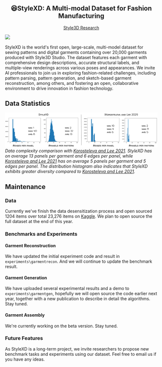 <div align="center">
<h2><center>&#128518;StyleXD: A Multi-modal Dataset for Fashion Manufacturing</h2>

[Style3D Research](https://linctex.com/)
<!-- views since 24.04 -->
</div>

![](./assets/stylexd.png)

StyleXD is the world's first open, large-scale, multi-model dataset for sewing patterns and digital garments containing over 20,000 garments produced with Style3D Studio. The dataset features each garment with comprehensive design descriptions, accurate structural labels, and multiple-view renderings across various poses and appearances. We invite AI professionals to join us in exploring fashion-related challenges, including pattern parsing, pattern generation, and sketch-based garment reconstruction, among others, and fostering an open, collaborative environment to drive innovation in fashion technology.

## Data Statistics

![data_complexity_comp](./assets/data_complexity_comp.png)
*Data complexity comparison with [Korosteleva and Lee 2021](https://github.com/maria-korosteleva/Garment-Pattern-Generator). StyleXD has on average 13 panels per garment and 6 edges per panel, while [Korosteleva and Lee 2021](https://github.com/maria-korosteleva/Garment-Pattern-Generator) has on average 5 panels per garment and 5 edges per panel. The distribution histogram also indicates that StyleXD exhibits greater diversity compared to [Korosteleva and Lee 2021](https://github.com/maria-korosteleva/Garment-Pattern-Generator).*

## Maintenance
### Data
Currently we've finish the data desensitization process and open sourced 1204 items over total 23,276 items on [Kaggle](https://www.kaggle.com/datasets/style3d/stylexda-multi-modal-benchmark-of-fashion). We plan to open source the full dataset at the end of this year.

### Benchmarks and Experiments
#### Garment Reconstruction

We have updated the initial experiment code and result in `experiments\garmentrecon`. And we will continue to update the benchmark result.

#### Garment Generation

We have uploaded several experimental results and a demo to `experiments\garmentgen`, hopefully we will open source the code earlier next year, together with a new publication to describe in detail the algorithms. Stay tuned.

#### Garment Assembly

We're currently working on the beta version. Stay tuned.

### Future Features
As StyleXD is a long-term project, we invite researchers to propose new benchmark tasks and experiments using our dataset. Feel free to email us if you have any ideas. 